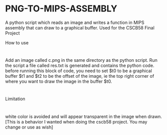 # PNG-TO-MIPS-ASSEMBLY
A python script which reads an image and writes a function in MIPS assembly that can draw to a graphical buffer. Used for the CSCB58 Final Project

How to use
#
Add an image called c.png in the same directory as the python script.
Run the script 
a file called res.txt is generated and contains the python code. 
before running this block of code, you need to set $t0 to be a graphical buffer
$t1 and $t2 to be the offset of the image, ie the top right corner of where you want to draw the image in the buffer $t0.
#
Limitation
#
white color is avoided and will appear transparent in the image when drawn. [This is a behavior I wanted when doing the cscb58 project. You may change or use as wish]
